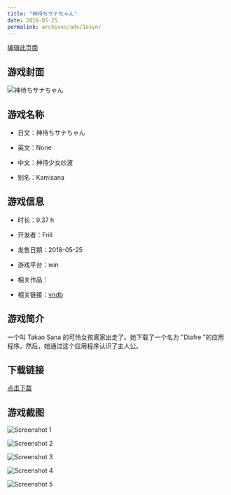 ```yaml
---
title: "神待ちサナちゃん"
date: 2018-05-25
permalink: archives/adv/1osyn/
---
```

[编辑此页面](https://github.com/ACG-3/ADV3-source/blob/main/source/_posts/%E7%A5%9E%E5%BE%85%E3%81%A1%E3%82%B5%E3%83%8A%E3%81%A1%E3%82%83%E3%82%93.md)

## 游戏封面

![神待ちサナちゃん](https://pan.timero.xyz/d/onedrive/img_lib_001/%E7%A5%9E%E5%BE%85%E3%81%A1%E3%82%B5%E3%83%8A%E3%81%A1%E3%82%83%E3%82%93_cover.avif)


## 游戏名称

- 日文：神待ちサナちゃん
- 英文：None
- 中文：神待少女纱波

- 别名：Kamisana


## 游戏信息

- 时长：9.37 h
- 开发者：Frill
- 发售日期：2018-05-25
- 游戏平台：win
- 相关作品：

- 相关链接：[vndb](https://vndb.org/v22553)


## 游戏简介

一个叫 Takao Sana 的可怜女孩离家出走了。她下载了一个名为 "Diafre "的应用程序。然后，她通过这个应用程序认识了主人公。


## 下载链接

[点击下载](https://pan.timero.xyz/onedrive/adv_lib_001/%E7%A5%9E%E5%BE%85%E3%81%A1%E3%82%B5%E3%83%8A%E3%81%A1%E3%82%83%E3%82%93)


## 游戏截图


![Screenshot 1](https://pan.timero.xyz/d/onedrive/img_lib_001/%E7%A5%9E%E5%BE%85%E3%81%A1%E3%82%B5%E3%83%8A%E3%81%A1%E3%82%83%E3%82%93_Screenshot_1.avif)

![Screenshot 2](https://pan.timero.xyz/d/onedrive/img_lib_001/%E7%A5%9E%E5%BE%85%E3%81%A1%E3%82%B5%E3%83%8A%E3%81%A1%E3%82%83%E3%82%93_Screenshot_2.avif)

![Screenshot 3](https://pan.timero.xyz/d/onedrive/img_lib_001/%E7%A5%9E%E5%BE%85%E3%81%A1%E3%82%B5%E3%83%8A%E3%81%A1%E3%82%83%E3%82%93_Screenshot_3.avif)

![Screenshot 4](https://pan.timero.xyz/d/onedrive/img_lib_001/%E7%A5%9E%E5%BE%85%E3%81%A1%E3%82%B5%E3%83%8A%E3%81%A1%E3%82%83%E3%82%93_Screenshot_4.avif)

![Screenshot 5](https://pan.timero.xyz/d/onedrive/img_lib_001/%E7%A5%9E%E5%BE%85%E3%81%A1%E3%82%B5%E3%83%8A%E3%81%A1%E3%82%83%E3%82%93_Screenshot_5.avif)

